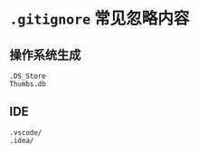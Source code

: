 # `.gitignore` 常见忽略内容

## 操作系统生成

``` gitignore
.DS_Store
Thumbs.db
```

## IDE

``` gitignore
.vscode/
.idea/
```